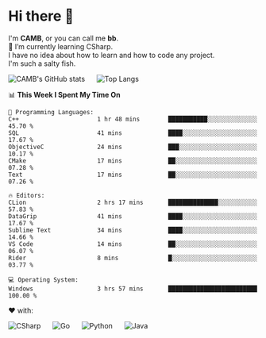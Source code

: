 # Hi there 👋
<!--
**CAMB-dev/CAMB-dev** is a ✨ _special_ ✨ repository because its `README.md` (this file) appears on your GitHub profile.

Here are some ideas to get you started:

- 🔭 I’m currently working on ...
- 🌱 I’m currently learning ...
- 👯 I’m looking to collaborate on ...
- 🤔 I’m looking for help with ...
- 💬 Ask me about ...
- 📫 How to reach me: ...
- 😄 Pronouns: ...
- ⚡ Fun fact: ...
-->
 I'm **CAMB**, or you can call me **bb**.  
 🌱 I’m currently learning CSharp.  
 I have no idea about how to learn and how to code any project.  
 I'm such a salty fish.
 
 
![CAMB's GitHub stats](https://github-readme-stats.vercel.app/api?username=CAMB-dev&show_icons=true&theme=tokyonight)
&nbsp;&nbsp;&nbsp;&nbsp;
![Top Langs](https://github-readme-stats.vercel.app/api/top-langs/?username=CAMB-dev&langs_count=5&theme=tokyonight)


<!--START_SECTION:waka-->
📊 **This Week I Spent My Time On** 

```text
💬 Programming Languages: 
C++                      1 hr 48 mins        ███████████░░░░░░░░░░░░░░   45.70 % 
SQL                      41 mins             ████░░░░░░░░░░░░░░░░░░░░░   17.67 % 
ObjectiveC               24 mins             ███░░░░░░░░░░░░░░░░░░░░░░   10.17 % 
CMake                    17 mins             ██░░░░░░░░░░░░░░░░░░░░░░░   07.28 % 
Text                     17 mins             ██░░░░░░░░░░░░░░░░░░░░░░░   07.26 % 

🔥 Editors: 
CLion                    2 hrs 17 mins       ██████████████░░░░░░░░░░░   57.83 % 
DataGrip                 41 mins             ████░░░░░░░░░░░░░░░░░░░░░   17.67 % 
Sublime Text             34 mins             ████░░░░░░░░░░░░░░░░░░░░░   14.66 % 
VS Code                  14 mins             ██░░░░░░░░░░░░░░░░░░░░░░░   06.07 % 
Rider                    8 mins              █░░░░░░░░░░░░░░░░░░░░░░░░   03.77 % 

💻 Operating System: 
Windows                  3 hrs 57 mins       █████████████████████████   100.00 % 
```


<!--END_SECTION:waka-->


❤ with:

![CSharp](https://img.shields.io/badge/CSharp-%23512BD4?style=for-the-badge&logo=.net)
&nbsp;&nbsp;&nbsp;&nbsp;
![Go](https://img.shields.io/badge/Go-000000?style=for-the-badge&logo=go)
&nbsp;&nbsp;&nbsp;&nbsp;
![Python](https://img.shields.io/badge/Python-000000?style=for-the-badge&logo=python)
&nbsp;&nbsp;&nbsp;&nbsp;
![Java](https://img.shields.io/badge/Java-964B00?style=for-the-badge&logo=openjdk)
